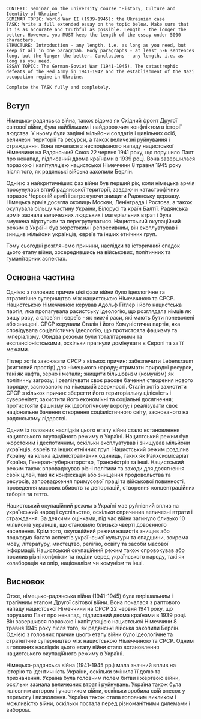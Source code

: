 ```
CONTEXT: Seminar on the university course "History, Culture and Identity of Ukraine".
SEMINAR TOPIC: World War II (1939-1945): the Ukrainian case
TASK: Write a full extended essay on the topic below. Make sure that it is as accurate and truthful as possible. Length - the longer the better. However, you MUST keep the length of the essay under 5000 characters.
STRUCTURE: Introduction - any length, i.e. as long as you need, but keep it all in one paragrpah. Body paragraphs - at least 5-6 sentences long, but the longer the better. Conclusions - any length, i.e. as long as you need.
ESSAY TOPIC: The German-Soviet War (1941-1945). The catastrophic defeats of the Red Army in 1941-1942 and the establishment of the Nazi occupation regime in Ukraine.

Complete the TASK fully and completely.
```

## Вступ

Німецько-радянська війна, також відома як Східний фронт Другої світової війни, була найбільшим і найдорожчим конфліктом в історії людства. У ньому були задіяні мільйони солдатів і цивільних осіб, величезні території та ресурси, а також величезні руйнування і страждання. Вона почалася з несподіваного нападу нацистської Німеччини на Радянський Союз 22 червня 1941 року, що порушило Пакт про ненапад, підписаний двома країнами в 1939 році. Вона завершилася поразкою і капітуляцією нацистської Німеччини 8 травня 1945 року після того, як радянські війська захопили Берлін.

Однією з найкритичніших фаз війни був перший рік, коли німецька армія просунулася вглиб радянської території, завдаючи катастрофічних поразок Червоній армії і загрожуючи знищити Радянську державу. Німецька армія досягла околиць Москви, Ленінграда і Ростова, а також окупувала більшу частину України, Білорусі та країн Балтії. Радянська армія зазнала величезних людських і матеріальних втрат і була змушена відступити та перегрупуватися. Нацистський окупаційний режим в Україні був жорстоким і репресивним, він експлуатував і знищив мільйони українців, євреїв та інших етнічних груп.

Тому сьогодні розглянемо причини, наслідки та історичний спадок цього етапу війни, зосередившись на військових, політичних та гуманітарних аспектах.

## Основна частина

Однією з головних причин цієї фази війни було ідеологічне та стратегічне суперництво між нацистською Німеччиною та СРСР. Нацистською Німеччиною керував Адольф Гітлер і його нацистська партія, яка пропагувала расистську ідеологію, що розглядала німців як вищу расу, а слов'ян і євреїв - як нижчі раси, які мають бути поневолені або знищені. СРСР керували Сталін і його Комуністична партія, яка сповідувала соціалістичну ідеологію, що протистояла фашизму та імперіалізму. Обидва режими були тоталітарними та експансіоністськими, оскільки прагнули домінувати в Європі та за її межами.

Гітлер хотів завоювати СРСР з кількох причин: забезпечити Lebensraum (життєвий простір) для німецького народу; отримати природні ресурси, такі як нафта, зерно і метали; знищити більшовизм (комунізм) як політичну загрозу; і реалізувати своє расове бачення створення нового порядку, заснованого на німецькій зверхності. Сталін хотів захистити
СРСР з кількох причин: зберегти його територіальну цілісність і суверенітет; захистити його економічні та соціальні досягнення; протистояти фашизму як ідеологічному ворогу; і реалізувати своє національне бачення створення соціалістичного світу, заснованого на радянському лідерстві.

Одним із головних наслідків цього етапу війни стало встановлення нацистського окупаційного режиму в Україні. Нацистський режим був жорстоким і деспотичним, оскільки експлуатував і знищував мільйони українців, євреїв та інших етнічних груп. Нацистський режим розділив Україну на кілька адміністративних одиниць, таких як Райхскомісаріат Україна, Генерал-губернаторство, Трансністрія та інші. Нацистський режим також впроваджував різні політики та заходи для досягнення своїх цілей, такі як конфіскація або знищення продовольства та ресурсів, запровадження примусової праці та військової повинності, проведення масових вбивств та депортацій, створення концентраційних таборів та гетто.

Нацистський окупаційний режим в Україні мав руйнівний вплив на український народ і суспільство, оскільки спричинив величезні втрати і страждання. За деякими оцінками, під час війни загинуло близько 10 мільйонів українців, що становило близько чверті довоєнного населення. Крім того, окупаційний режим нацистів знищив або пошкодив багато аспектів української культури та спадщини, зокрема мову, літературу, мистецтво, релігію, освіту та засоби масової інформації. Нацистський окупаційний режим також спровокував або посилив різні конфлікти та поділи серед українського народу, такі як колаборація чи опір, націоналізм чи комунізм та інші.

## Висновок

Отже, німецько-радянська війна (1941-1945) була вирішальним і трагічним етапом Другої світової війни. Вона почалася з раптового нападу нацистської Німеччини на СРСР 22 червня 1941 року, що порушило Пакт про ненапад, підписаний двома країнами в 1939 році. Він завершився поразкою і капітуляцією нацистської Німеччини 8 травня 1945 року після того, як радянські війська захопили Берлін. Однією з головних причин цього етапу війни було ідеологічне та стратегічне суперництво між нацистською Німеччиною та СРСР. Одним з головних наслідків цього етапу війни стало встановлення нацистського окупаційного режиму в Україні.

Німецько-радянська війна (1941-1945 рр.) мала значний вплив на історію та ідентичність України, оскільки змінила її долю та призначення. Україна була головним полем битви і жертвою війни, оскільки зазнала величезних втрат і руйнувань. Україна також була головним актором і учасником війни, оскільки зробила свій внесок у перемогу і визволення. Україна також стала головним викликом і можливістю війни, оскільки постала перед різноманітними дилемами і вибором.

